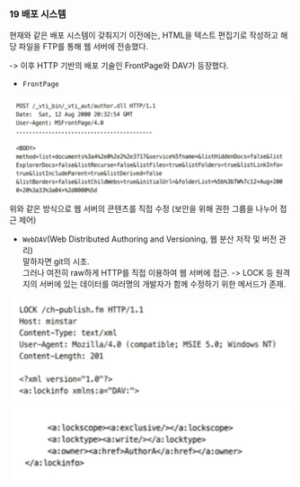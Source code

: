 
<br>
<br>
<br>


### 19 배포 시스템  
현재와 같은 배포 시스템이 갖춰지기 이전에는, HTML을 텍스트 편집기로 작성하고 해당 파일을 FTP를 통해 웹 서버에 전송했다.  

-> 이후 HTTP 기반의 배포 기술인 FrontPage와 DAV가 등장했다.  

- `FrontPage`
<div align="center">
    <img src="img/1.png" alt="" style="width: 600px;" />
</div>
위와 같은 방식으로 웹 서버의 콘텐츠를 직접 수정 (보안을 위해 권한 그룹을 나누어 접근 제어)

<br>


- `WebDAV`(Web Distributed Authoring and Versioning, 웹 분산 저작 및 버전 관리)  
말하자면 git의 시초.  
그러나 여전히 raw하게 HTTP를 직접 이용하여 웹 서버에 접근. -> LOCK 등 원격지의 서버에 있는 데이터를 여러명의 개발자가 함께 수정하기 위한 메서드가 존재.  
<div align="center">
    <img src="img/2.png" alt="" style="width: 500px;" />
</div>
<div align="center">
    <img src="img/3.png" alt="" style="width: 500px;" />
</div>